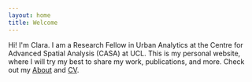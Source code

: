 ```yaml
---
layout: home
title: Welcome
---
```


Hi! I'm Clara. I am a Research Fellow in Urban Analytics at the Centre for Advanced Spatial Analysis (CASA) at UCL.
This is my personal website, where I will try my best to share my work, publications, and more. Check out my [About](about/) and [CV](cv.pdf).


